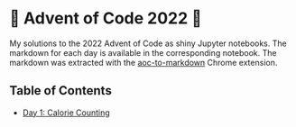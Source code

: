 # 🎄 Advent of Code 2022 🎄

My solutions to the 2022 Advent of Code as shiny Jupyter notebooks. The markdown for each day is available in the corresponding notebook. The markdown was extracted with the [aoc-to-markdown](https://github.com/kfarnung/aoc-to-markdown) Chrome extension.

## Table of Contents

* [Day 1: Calorie Counting](day.01.ipynb)
